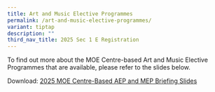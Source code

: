 ```yaml
---
title: Art and Music Elective Programmes
permalink: /art-and-music-elective-programmes/
variant: tiptap
description: ""
third_nav_title: 2025 Sec 1 E Registration
---
```

<p>To find out more about the MOE Centre-based Art and Music Elective Programmes
that are available, please refer to the slides below.</p>
<p>Download: <a href="/files/2025_AEP_and_MEP_Centre_Briefing_Slides.pdf" rel="noopener nofollow" target="_blank">2025 MOE Centre-Based AEP and MEP Briefing Slides</a>
</p>